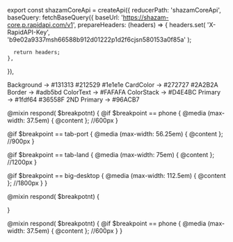 export const shazamCoreApi = createApi({
reducerPath: 'shazamCoreApi',
baseQuery: fetchBaseQuery({
baseUrl: 'https://shazam-core.p.rapidapi.com/v1',
prepareHeaders: (headers) => {
headers.set(
'X-RapidAPI-Key',
'b9e02a9337msh66588b912d01222p1d2f6cjsn580153a0f85a'
);

      return headers;
    },

}),

<!-- SPOTIFY COLOR SCHEME -->

Background → #131313 #212529 #1e1e1e
CardColor → #272727 #2A2B2A
Border → #adb5bd
ColorText → #FAFAFA
ColorStack → #D4E4BC
Primary → #1fdf64 #36558F
2ND Primary → #96ACB7

@mixin respond( $breakpotnt) {
@if $breakpoint == phone {
@media (max-width: 37.5em) { @content }; //600px
}

@if $breakpoint == tab-port {
@media (max-width: 56.25em) { @content }; //900px
}

@if $breakpoint == tab-land {
@media (max-width: 75em) { @content }; //1200px
}

@if $breakpoint == big-desktop {
@media (max-width: 112.5em) { @content }; //1800px
}
}

@mixin respond( $breakpotnt) {

}

@mixin respond( $breakpotnt) {
@if $breakpoint == phone {
@media (max-width: 37.5em) { @content }; //600px
}
}
